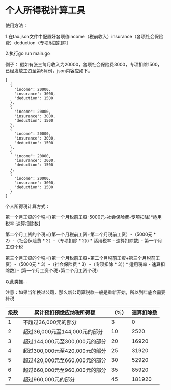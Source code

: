 # 个人所得税计算工具

使用方法：

1.在tax.json文件中配置好各项值income（税前收入）insurance（各项社会保险费）deduction（专项附加扣除）

2.执行go run main.go

例子：
假如有张三每月收入为20000，各项社会保险费3000，专项扣除1500，已经发放工资至第5月份，json内容应如下。

```
[
  {
    "income": 20000,
    "insurance": 3000,
    "deduction": 1500
  },
  {
    "income": 20000,
    "insurance": 3000,
    "deduction": 1500
  },
  {
    "income": 20000,
    "insurance": 3000,
    "deduction": 1500
  },
  {
    "income": 20000,
    "insurance": 3000,
    "deduction": 1500
  },
  {
    "income": 20000,
    "insurance": 3000,
    "deduction": 1500
  }
]
```


个人所得税计算方式：

第一个月工资的个税=[(第一个月税前工资-5000元-社会保险费-专项扣除)*适用税率-速算扣除数]

第二个月工资的个税=[(第一个月税前工资+第二个月税前工资）-（5000元 * 2）-（社会保险费 * 2）-（专项扣除 * 2）) * 适用税率 - 速算扣除数] - 第一个月工资个税

第三个月工资的个税=[(第一个月税前工资+第二个月税前工资+第三个月税前工资）-（5000元 * 3）-（社会保险费 * 3）-（专项扣除 * 3）) * 适用税率 - 速算扣除数] - (第一个月工资个税+第二个月工资个税)

以此类推...

注意：如果当年换过公司，那么新公司算税款一般是重新开始，所以到年底会需要补税

|  级数   | 累计预扣预缴应纳税所得额  |  （%）   | 速算扣除数  |
|  ----  | ----  | ----  | ----  |
| 1| 不超过36,000元的部分 | 3  | 0 |
| 2  | 超过36,000元至144,000元的部分 | 10  | 2520 |
| 3  | 超过144,000元至300,000元的部分 | 20  | 16920 |
| 4  | 超过300,000元至420,000元的部分 | 25  | 31920 |
| 5  | 超过420,000元至660,000元的部分 | 30  | 52920 |
| 6  | 超过660,000元至960,000元的部分 | 35  | 85920 |
| 7  | 超过960,000元的部分 | 45 | 181920 |
